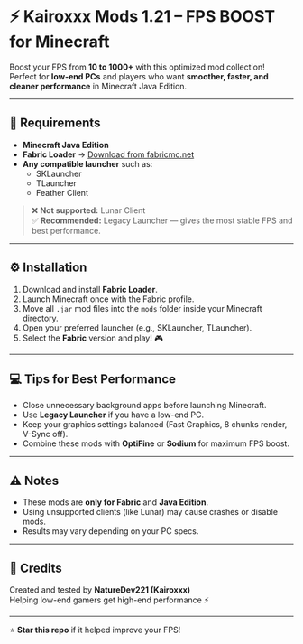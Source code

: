 # ⚡ Kairoxxx Mods 1.21 – FPS BOOST for Minecraft

Boost your FPS from **10 to 1000+** with this optimized mod collection!  
Perfect for **low-end PCs** and players who want **smoother, faster, and cleaner performance** in Minecraft Java Edition.

---

## 🧱 Requirements

- **Minecraft Java Edition**  
- **Fabric Loader** → [Download from fabricmc.net](https://fabricmc.net)  
- **Any compatible launcher** such as:  
  - SKLauncher  
  - TLauncher  
  - Feather Client  

> ❌ **Not supported:** Lunar Client  
> ✅ **Recommended:** Legacy Launcher — gives the most stable FPS and best performance.

---

## ⚙️ Installation

1. Download and install **Fabric Loader**.  
2. Launch Minecraft once with the Fabric profile.  
3. Move all `.jar` mod files into the `mods` folder inside your Minecraft directory.  
4. Open your preferred launcher (e.g., SKLauncher, TLauncher).  
5. Select the **Fabric** version and play! 🎮  

---

## 💻 Tips for Best Performance

- Close unnecessary background apps before launching Minecraft.  
- Use **Legacy Launcher** if you have a low-end PC.  
- Keep your graphics settings balanced (Fast Graphics, 8 chunks render, V-Sync off).  
- Combine these mods with **OptiFine** or **Sodium** for maximum FPS boost.  

---

## ⚠️ Notes

- These mods are **only for Fabric** and **Java Edition**.  
- Using unsupported clients (like Lunar) may cause crashes or disable mods.  
- Results may vary depending on your PC specs.

---

## 💜 Credits

Created and tested by **NatureDev221 (Kairoxxx)**  
Helping low-end gamers get high-end performance ⚡  

---

⭐ **Star this repo** if it helped improve your FPS!
